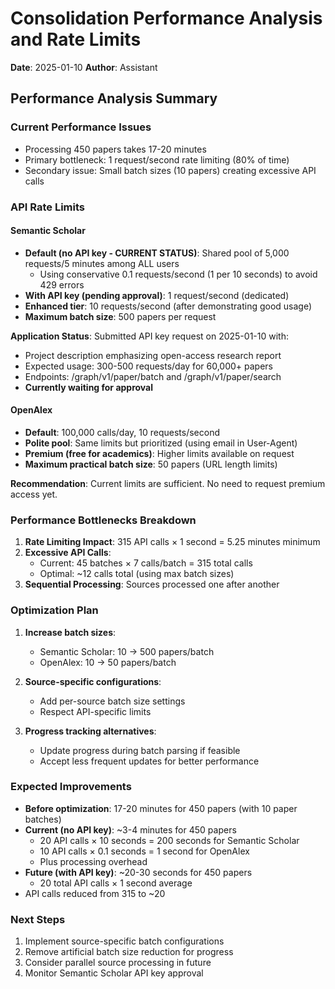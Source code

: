 # Consolidation Performance Analysis and Rate Limits

**Date**: 2025-01-10
**Author**: Assistant

## Performance Analysis Summary

### Current Performance Issues
- Processing 450 papers takes 17-20 minutes
- Primary bottleneck: 1 request/second rate limiting (80% of time)
- Secondary issue: Small batch sizes (10 papers) creating excessive API calls

### API Rate Limits

#### Semantic Scholar
- **Default (no API key - CURRENT STATUS)**: Shared pool of 5,000 requests/5 minutes among ALL users
  - Using conservative 0.1 requests/second (1 per 10 seconds) to avoid 429 errors
- **With API key (pending approval)**: 1 request/second (dedicated)
- **Enhanced tier**: 10 requests/second (after demonstrating good usage)
- **Maximum batch size**: 500 papers per request

**Application Status**: Submitted API key request on 2025-01-10 with:
- Project description emphasizing open-access research report
- Expected usage: 300-500 requests/day for 60,000+ papers
- Endpoints: /graph/v1/paper/batch and /graph/v1/paper/search
- **Currently waiting for approval**

#### OpenAlex
- **Default**: 100,000 calls/day, 10 requests/second
- **Polite pool**: Same limits but prioritized (using email in User-Agent)
- **Premium (free for academics)**: Higher limits available on request
- **Maximum practical batch size**: 50 papers (URL length limits)

**Recommendation**: Current limits are sufficient. No need to request premium access yet.

### Performance Bottlenecks Breakdown

1. **Rate Limiting Impact**: 315 API calls × 1 second = 5.25 minutes minimum
2. **Excessive API Calls**:
   - Current: 45 batches × 7 calls/batch = 315 total calls
   - Optimal: ~12 calls total (using max batch sizes)
3. **Sequential Processing**: Sources processed one after another

### Optimization Plan

1. **Increase batch sizes**:
   - Semantic Scholar: 10 → 500 papers/batch
   - OpenAlex: 10 → 50 papers/batch

2. **Source-specific configurations**:
   - Add per-source batch size settings
   - Respect API-specific limits

3. **Progress tracking alternatives**:
   - Update progress during batch parsing if feasible
   - Accept less frequent updates for better performance

### Expected Improvements

- **Before optimization**: 17-20 minutes for 450 papers (with 10 paper batches)
- **Current (no API key)**: ~3-4 minutes for 450 papers
  - 20 API calls × 10 seconds = 200 seconds for Semantic Scholar
  - 10 API calls × 0.1 seconds = 1 second for OpenAlex
  - Plus processing overhead
- **Future (with API key)**: ~20-30 seconds for 450 papers
  - 20 total API calls × 1 second average
- API calls reduced from 315 to ~20

### Next Steps

1. Implement source-specific batch configurations
2. Remove artificial batch size reduction for progress
3. Consider parallel source processing in future
4. Monitor Semantic Scholar API key approval
